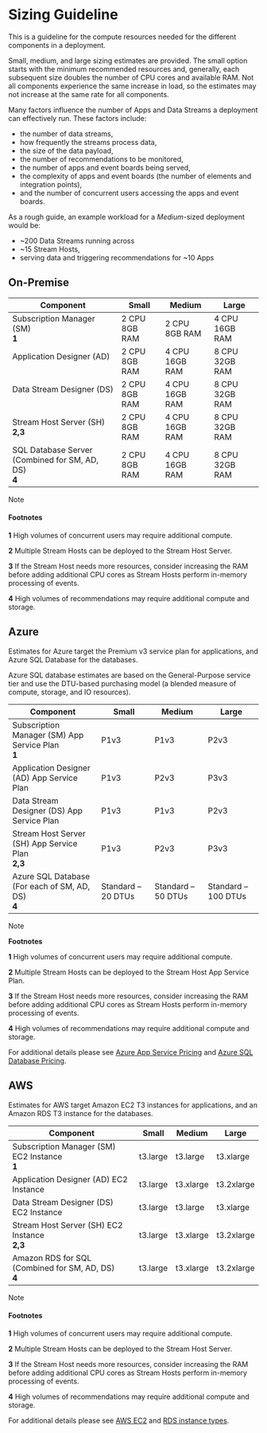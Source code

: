 # Sizing Guideline

This is a guideline for the compute resources needed for the different components in a deployment.

Small, medium, and large sizing estimates are provided. The small option starts with the minimum recommended resources and, generally, each subsequent size doubles the number of CPU cores and available RAM. Not all components experience the same increase in load, so the estimates may not increase at the same rate for all components.

Many factors influence the number of Apps and Data Streams a deployment can effectively run. These factors include:

* the number of data streams,
* how frequently the streams process data,
* the size of the data payload,
* the number of recommendations to be monitored,
* the number of apps and event boards being served,
* the complexity of apps and event boards (the number of elements and integration points),
* and the number of concurrent users accessing the apps and event boards.

As a rough guide, an example workload for a _Medium_-sized deployment would be:

* ~200 Data Streams running across
* ~15 Stream Hosts,
* serving data and triggering recommendations for ~10 Apps

## On-Premise

| Component | Small | Medium | Large |
|-----------|-------|--------|-------|
| Subscription Manager (SM) <br>**1**<br> | 2 CPU<br>8GB RAM | 2 CPU<br>8GB RAM | 4 CPU<br>16GB RAM |
| Application Designer (AD)<br><br> | 2 CPU<br>8GB RAM | 4 CPU<br>16GB RAM | 8 CPU<br>32GB RAM |
| Data Stream Designer (DS)<br><br> | 2 CPU<br>8GB RAM | 4 CPU<br>16GB RAM | 8 CPU<br>32GB RAM |
| Stream Host Server (SH) <br>**2,3**<br> | 2 CPU<br>8GB RAM | 4 CPU<br>16GB RAM | 8 CPU<br>32GB RAM |
| SQL Database Server <br>(Combined for SM, AD, DS) <br>**4** | 2 CPU<br>8GB RAM | 4 CPU<br>16GB RAM | 8 CPU<br>32GB RAM |

> [!NOTE]
> #### **Footnotes**
>
> **1** High volumes of concurrent users may require additional compute.
>
> **2** Multiple Stream Hosts can be deployed to the Stream Host Server.
>
> **3** If the Stream Host needs more resources, consider increasing the RAM before adding additional CPU cores as Stream Hosts perform in-memory processing of events.
>
> **4** High volumes of recommendations may require additional compute and storage.

## Azure

Estimates for Azure target the Premium v3 service plan for applications, and Azure SQL Database for the databases.

Azure SQL database estimates are based on the General-Purpose service tier and use the DTU-based purchasing model (a blended measure of compute, storage, and IO resources).

| Component | Small | Medium | Large |
|-----------|-------|--------|-------|
| Subscription Manager (SM) App Service Plan<br>**1** | P1v3 | P1v3 | P2v3 |
| Application Designer (AD) App Service Plan<br> | P1v3 | P2v3 | P3v3 |
| Data Stream Designer (DS) App Service Plan<br> | P1v3 | P1v3 | P2v3 |
| Stream Host Server (SH) App Service Plan<br>**2,3** | P1v3 | P2v3 | P3v3 |
| Azure SQL Database <br>(For each of SM, AD, DS) <br>**4** | Standard – 20 DTUs | Standard – 50 DTUs | Standard – 100 DTUs |

> [!NOTE]
> **Footnotes**
>
> **1** High volumes of concurrent users may require additional compute.
>
> **2** Multiple Stream Hosts can be deployed to the Stream Host App Service Plan.
>
> **3** If the Stream Host needs more resources, consider increasing the RAM before adding additional CPU cores as Stream Hosts perform in-memory processing of events.
>
> **4** High volumes of recommendations may require additional compute and storage.

For additional details please see [Azure App Service Pricing](https://azure.microsoft.com/en-au/pricing/details/app-service/windows/) and [Azure SQL Database Pricing](https://azure.microsoft.com/en-au/pricing/details/azure-sql-database/single/#pricing).

## AWS

Estimates for AWS target Amazon EC2 T3 instances for applications, and an Amazon RDS T3 instance for the databases.

| Component | Small | Medium | Large |
|-----------|-------|--------|-------|
| Subscription Manager (SM) EC2 Instance<br>**1** | t3.large | t3.large | t3.xlarge |
| Application Designer (AD) EC2 Instance<br> | t3.large | t3.xlarge | t3.2xlarge |
| Data Stream Designer (DS) EC2 Instance<br> | t3.large | t3.large | t3.xlarge |
| Stream Host Server (SH) EC2 Instance<br>**2,3** | t3.large | t3.xlarge | t3.2xlarge |
| Amazon RDS for SQL <br>(Combined for SM, AD, DS) <br>**4** | t3.large | t3.xlarge | t3.2xlarge |

> [!NOTE]
> #### **Footnotes**
>
> **1** High volumes of concurrent users may require additional compute.
>
> **2** Multiple Stream Hosts can be deployed to the Stream Host Server.
>
> **3** If the Stream Host needs more resources, consider increasing the RAM before adding additional CPU cores as Stream Hosts perform in-memory processing of events.
>
> **4** High volumes of recommendations may require additional compute and storage.

For additional details please see [AWS EC2](https://aws.amazon.com/ec2/instance-types/) and [RDS instance types](https://aws.amazon.com/rds/instance-types/).
